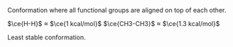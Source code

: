 Conformation where all functional groups are aligned on top of each other.

$\ce{H-H}$ $\approx$ $\ce{1 kcal/mol}$
$\ce{CH3-CH3}$ $\approx$ $\ce{1.3 kcal/mol}$

Least stable conformation.
